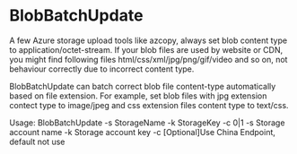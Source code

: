 BlobBatchUpdate
===============

A few Azure storage upload tools like azcopy, always set blob content type to application/octet-stream. If your blob files are used by website or CDN, you might find following files html/css/xml/jpg/png/gif/video and so on, not behaviour correctly due to incorrect content type.

BlobBatchUpdate can batch correct blob file content-type automatically based on file extension. For example, set blob files with jpg extension contect type to image/jpeg and css extension files content type to text/css.

Usage: BlobBatchUpdate -s StorageName -k StorageKey -c 0|1
        -s      Storage account name
        -k      Storage account key
        -c      [Optional]Use China Endpoint, default not use